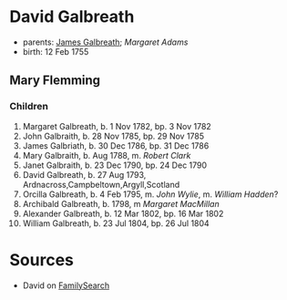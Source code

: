 # David Galbreath

- parents: [James Galbreath](galbreath-james-1713.md); *Margaret Adams*
- birth: 12 Feb 1755

## Mary Flemming

### Children

1. Margaret Galbreath, b. 1 Nov 1782, bp. 3 Nov 1782
2. John Galbraith, b. 28 Nov 1785, bp. 29 Nov 1785
3. James Galbriath, b. 30 Dec 1786, bp. 31 Dec 1786
4. Mary Galbraith, b. Aug 1788, m. *Robert Clark*
5. Janet Galbraith, b. 23 Dec 1790, bp. 24 Dec 1790
6. David Galbreath, b. 27 Aug 1793, Ardnacross,Campbeltown,Argyll,Scotland
7. Orcilla Galbreath, b. 4 Feb 1795, m. *John Wylie*, m. *William Hadden*?
8. Archibald Galbreath, b. 1798, m *Margaret MacMillan*
9. Alexander Galbreath, b. 12 Mar 1802, bp. 16 Mar 1802
10. William Galbreath, b. 23 Jul 1804, bp. 26 Jul 1804

# Sources

- David on [FamilySearch](https://www.familysearch.org/tree/person/details/K898-WXH)

